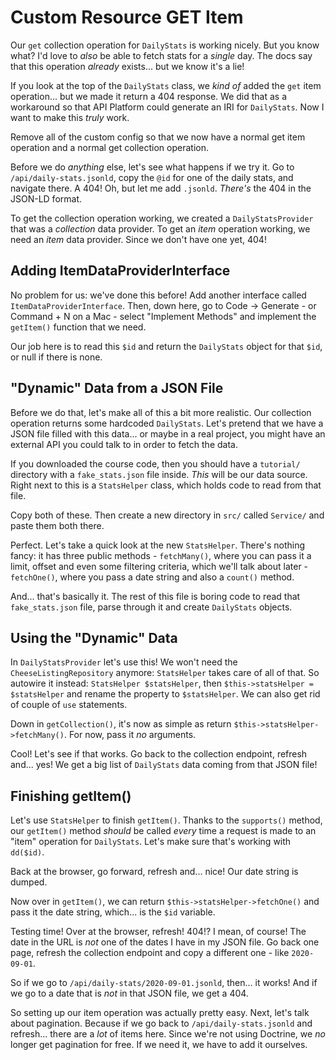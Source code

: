 # Custom Resource GET Item

Our `get` collection operation for `DailyStats` is working nicely. But you know
what? I'd love to *also* be able to fetch stats for a *single* day. The docs say
that this operation *already* exists... but we know it's a lie!

If you look at the top of the `DailyStats` class, we *kind of* added the `get`
item operation... but we made it return a 404 response. We did that as a workaround
so that API Platform could generate an IRI for `DailyStats`. Now I want to make
this *truly* work.

Remove all of the custom config so that we now have a normal get item operation
and a normal get collection operation.

Before we do *anything* else, let's see what happens if we try it. Go to
`/api/daily-stats.jsonld`, copy the `@id` for one of the daily stats, and navigate
there. A 404! Oh, but let me add `.jsonld`. *There's* the 404 in the JSON-LD
format.

To get the collection operation working, we created a `DailyStatsProvider` that
was a *collection* data provider. To get an *item* operation working, we need an
*item* data provider. Since we don't have one yet, 404!

## Adding ItemDataProviderInterface

No problem for us: we've done this before! Add another interface called
`ItemDataProviderInterface`. Then, down here, go to Code -> Generate - or
Command + N on a Mac - select "Implement Methods" and implement the `getItem()`
function that we need.

Our job here is to read this `$id` and return the `DailyStats` object for that
`$id`, or null if there is none.

## "Dynamic" Data from a JSON File

Before we do that, let's make all of this a bit more realistic. Our collection
operation returns some hardcoded `DailyStats`. Let's pretend that we have
a JSON file filled with this data... or maybe in a real project, you might have
an external API you could talk to in order to fetch the data.

If you downloaded the course code, then you should have a `tutorial/` directory
with a `fake_stats.json` file inside. *This* will be our data source. Right next
to this is a `StatsHelper` class, which holds code to read from that file.

Copy both of these. Then create a new directory in `src/` called `Service/` and
paste them both there.

Perfect. Let's take a quick look at the new `StatsHelper`. There's nothing fancy:
it has three public methods - `fetchMany()`, where you can pass it a limit, offset
and even some filtering criteria, which we'll talk about later - `fetchOne()`, where
you pass a date string and also a `count()` method.

And... that's basically it. The rest of this file is boring code to read that
`fake_stats.json` file, parse through it and create `DailyStats` objects.

## Using the "Dynamic" Data

In `DailyStatsProvider` let's use this! We won't need the `CheeseListingRepository`
anymore: `StatsHelper` takes care of all of that. So autowire it instead:
`StatsHelper $statsHelper`, then `$this->statsHelper = $statsHelper` and rename
the property to `$statsHelper`. We can also get rid of couple of `use` statements.

Down in `getCollection()`, it's now as simple as return
`$this->statsHelper->fetchMany()`. For now, pass it *no* arguments.

Cool! Let's see if that works. Go back to the collection endpoint, refresh and...
yes! We get a big list of `DailyStats` data coming from that JSON file!

## Finishing getItem()

Let's use `StatsHelper` to finish `getItem()`. Thanks to the `supports()` method,
our `getItem()` method *should* be called *every* time a request is made to an "item"
operation for `DailyStats`. Let's make sure that's working with `dd($id)`.

Back at the browser, go forward, refresh and... nice! Our date string is dumped.

Now over in `getItem()`, we can return `$this->statsHelper->fetchOne()` and
pass it the date string, which... is the `$id` variable.

Testing time! Over at the browser, refresh! 404!? I mean, of course! The date in
the URL is *not* one of the dates I have in my JSON file. Go back one page, refresh
the collection endpoint and copy a different one - like `2020-09-01`.

So if we go to `/api/daily-stats/2020-09-01.jsonld`, then... it works! And if we go
to a date that is *not* in that JSON file, we get a 404.

So setting up our item operation was actually pretty easy. Next, let's talk about
pagination. Because if we go back to `/api/daily-stats.jsonld` and refresh...
there are a *lot* of items here. Since we're not using Doctrine, we *no* longer
get pagination for free. If we need it, we have to add it ourselves.
